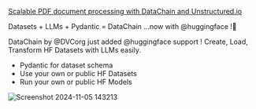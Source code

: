 [Scalable PDF document processing with DataChain and Unstructured.io](https://medium.com/dvc-data-version-control/scalable-pdf-documents-processing-with-datachain-and-unstructured-io-a2952b59dadf)

Datasets + LLMs + Pydantic = DataChain
...now with 
@huggingface
 !💛

DataChain by 
@DVCorg
 just added 
@huggingface
 support ! Create, Load, Transform HF Datasets with LLMs easily.

- Pydantic for dataset schema
- Use your own or public HF Datasets
- Run your own or public HF Models


![Screenshot 2024-11-05 143213](https://github.com/user-attachments/assets/e6afc577-6aa6-4fe8-8f8c-219401afa00c)
